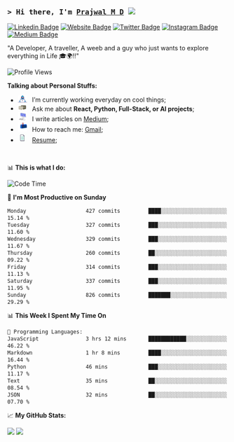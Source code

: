### <samp>&gt; Hi there, I'm <a href="https://prajwalmd.vercel.app/" target="_blank">Prajwal M D</a> <img src="https://media.giphy.com/media/hvRJCLFzcasrR4ia7z/giphy.gif" width="25"> </samp>

[![Linkedin Badge](https://img.shields.io/badge/-LinkedIn-0e76a8?style=flat-square&logo=Linkedin&logoColor=white)](https://www.linkedin.com/in/prajwal-m-d)
[![Website Badge](https://img.shields.io/badge/Website-3b5998?style=flat-square&logo=google-chrome&logoColor=white)](https://prajwalmd.vercel.app/)
[![Twitter Badge](https://img.shields.io/badge/-Twitter-00acee?style=flat-square&logo=Twitter&logoColor=white)](https://x.com/PrajwalMD18)
[![Instagram Badge](https://img.shields.io/badge/-Instagram-e4405f?style=flat-square&logo=Instagram&logoColor=white)](https://www.instagram.com/_.praj.wal._/)
[![Medium Badge](https://img.shields.io/badge/medium-%2312100E.svg?&style=for-square&logo=medium&logoColor=white)](https://medium.com/@prajju.18gryphon)

"A Developer, A traveller, A weeb and a guy who just wants to explore everything in Life 🎓🌍‼️"

![Profile Views](https://komarev.com/ghpvc/?username=Prajwal18-MD&label=Profile%20views&color=0e75b6&style=flat)  

**Talking about Personal Stuffs:**

- <img src="assets/developer.gif" width="21" />&nbsp;&nbsp; I’m currently working everyday on cool things;
- <img src="assets/message.gif" width="21" />&nbsp;&nbsp; Ask me about **React, Python, Full-Stack, or AI projects**;
- <img src="assets/laptop.gif" width="21" />&nbsp;&nbsp; I write articles on [Medium](https://medium.com/@prajju.18gryphon);
- <img src="assets/letterbox.gif" width="21" />&nbsp;&nbsp; How to reach me: [Gmail](prajju.18gryphon@gmail.com);
- <img src="assets/doc.gif" width="21" />&nbsp;&nbsp; [Resume](https://portfoliochatbot-h3zm.onrender.com/resume);

</br>

📊 **This is what I do:**
<!--START_SECTION:waka-->
![Code Time](http://img.shields.io/badge/Code%20Time-29%20hrs%2039%20mins-blue)

📅 **I'm Most Productive on Sunday** 

```text
Monday                   427 commits         ████░░░░░░░░░░░░░░░░░░░░░   15.14 % 
Tuesday                  327 commits         ███░░░░░░░░░░░░░░░░░░░░░░   11.60 % 
Wednesday                329 commits         ███░░░░░░░░░░░░░░░░░░░░░░   11.67 % 
Thursday                 260 commits         ██░░░░░░░░░░░░░░░░░░░░░░░   09.22 % 
Friday                   314 commits         ███░░░░░░░░░░░░░░░░░░░░░░   11.13 % 
Saturday                 337 commits         ███░░░░░░░░░░░░░░░░░░░░░░   11.95 % 
Sunday                   826 commits         ███████░░░░░░░░░░░░░░░░░░   29.29 % 
```


📊 **This Week I Spent My Time On** 

```text
💬 Programming Languages: 
JavaScript               3 hrs 12 mins       ████████████░░░░░░░░░░░░░   46.22 % 
Markdown                 1 hr 8 mins         ████░░░░░░░░░░░░░░░░░░░░░   16.44 % 
Python                   46 mins             ███░░░░░░░░░░░░░░░░░░░░░░   11.17 % 
Text                     35 mins             ██░░░░░░░░░░░░░░░░░░░░░░░   08.54 % 
JSON                     32 mins             ██░░░░░░░░░░░░░░░░░░░░░░░   07.70 % 
```


<!--END_SECTION:waka-->


📈 **My GitHub Stats:**

<p>
  <img
    height="180em"
    src="https://github-readme-stats.vercel.app/api?username=Prajwal18-MD&show_icons=true&hide_border=true&count_private=true&include_all_commits=true&cache_seconds=1800"
  />
  <img
    height="180em"
    src="https://github-readme-stats.vercel.app/api/top-langs/?username=Prajwal18-MD&exclude_repo=KNN-Image-Classification&show_icons=true&hide_border=true&layout=compact&langs_count=8&cache_seconds=1800"
  />
</p>


